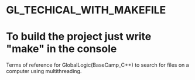 # GL_TECHICAL_WITH_MAKEFILE
# To build the project just write "make" in the console
Terms of reference for GlobalLogic(BaseCamp_C++) to search for files on a computer using multithreading.
